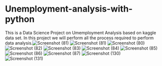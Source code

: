 # Unemployment-analysis-with-python
This is a Data Science Project on Umemployment Analysis based on kaggle data set. 
In this project we will perform all the process required to perform data analysis.![Screenshot (81)](https://user-images.githubusercontent.com/105009323/234887377-2d1d1bed-9551-489f-963d-1db56d398cff.png)
![Screenshot (81)](https://user-images.githubusercontent.com/105009323/234888726-b5147f13-765f-49aa-ba87-fb9f94c065f8.png)
![Screenshot (80)](https://user-images.githubusercontent.com/105009323/234888691-5ac1cf60-634b-469f-af08-072b130980ba.png)
![Screenshot (82)](https://user-images.githubusercontent.com/105009323/234888739-a32938bf-be3a-4af7-936b-5099345c1600.png)
![Screenshot (83)](https://user-images.githubusercontent.com/105009323/234888758-668e12bc-9204-481f-a5b2-446db1ab4d88.png)
![Screenshot (84)](https://user-images.githubusercontent.com/105009323/234888765-43ee5b1c-8a9a-44d3-92f9-d0cdf9f0a0c9.png)
![Screenshot (85)](https://user-images.githubusercontent.com/105009323/234888774-5cba9f76-872f-4378-a193-34e9c4ed8876.png)
![Screenshot (86)](https://user-images.githubusercontent.com/105009323/234888782-12894fa2-63c3-47ee-a6b0-fa39ecbc00af.png)
![Screenshot (87)](https://user-images.githubusercontent.com/105009323/234888799-cf533f31-ad02-455b-a746-0375d6c1ba3d.png)
![Screenshot (130)](https://user-images.githubusercontent.com/105009323/234888823-53dbc40f-ece6-4814-94fe-b2f01454ce32.png)
![Screenshot (131)](https://user-images.githubusercontent.com/105009323/234888826-795d4137-090a-48e1-9e5d-d1c70ad0aef1.png)

